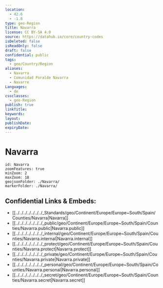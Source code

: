 ```yaml
---
location:
  - 42.6
  - -1.8
type: geo-Region
title: Navarra
license: CC BY-SA 4.0
source: https://datahub.io/core/country-codes
isDeleted: false
isReadOnly: false
draft: false
confidential: public
tags:
  - geo/Country/Region
aliases:
  - Navarra
  - Comunidad Foralde Navarra
  - Navarre
Languages:
  - de
cssclasses:
  - geo-Region
publish: true
linkTitle: 
keywords: 
layout: 
publishDate: 
expiryDate:
---
```


# Navarra

```leaflet
id: Navarra
zoomFeatures: true 
minZoom: 2 
maxZoom: 18
geojsonFolder: ./Navarra/
markerFolder: ./Navarra/
```


## Confidential Links & Embeds: 
- [[../../../../../../../_Standards/geo/Continent/Europe/Europe~South/Spain/Counties/Navarra|Navarra]] 
- [[../../../../../../../_public/geo/Continent/Europe/Europe~South/Spain/Counties/Navarra.public|Navarra.public]] 
- [[../../../../../../../_internal/geo/Continent/Europe/Europe~South/Spain/Counties/Navarra.internal|Navarra.internal]] 
- [[../../../../../../../_protect/geo/Continent/Europe/Europe~South/Spain/Counties/Navarra.protect|Navarra.protect]] 
- [[../../../../../../../_private/geo/Continent/Europe/Europe~South/Spain/Counties/Navarra.private|Navarra.private]] 
- [[../../../../../../../_personal/geo/Continent/Europe/Europe~South/Spain/Counties/Navarra.personal|Navarra.personal]] 
- [[../../../../../../../_secret/geo/Continent/Europe/Europe~South/Spain/Counties/Navarra.secret|Navarra.secret]] 

